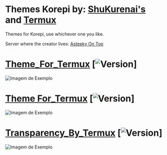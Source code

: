 # Themes Korepi by: [ShuKurenai's](https://github.com/ShuShuzinhuu) and [Termux](https://github.com/termuxcay)

Themes for Korepi, use whichever one you like.





Server where the creator lives: [Asteeky On Top](https://discord.gg/asteeky)

# [Theme_For_Termux](https://github.com/ShuShuzinhuu/themesasteeky/releases) [![Version](https://img.shields.io/badge/version-0.1-blue.svg)]
![Imagem de Exemplo](https://cdn.discordapp.com/attachments/1133585951592026183/1143247397519118366/image.png)


# [Theme For_Termux](https://github.com/ShuShuzinhuu/themesasteeky/releases) [![Version](https://img.shields.io/badge/version-Transparency0.1-blue.svg)]
![Imagem de Exemplo](https://github.com/ShuShuzinhuu/themesasteeky/assets/122953688/c9f932ec-2acf-4104-89ae-31bf65997799)

# [Transparency_By_Termux](https://github.com/ShuShuzinhuu/themesasteeky/releases) [![Version](https://img.shields.io/badge/version-2.0-blue.svg)]
![Imagem de Exemplo](https://github.com/ShuShuzinhuu/themesasteeky/assets/122953688/0675f754-1132-4cc5-b557-a089c19eb63a)



